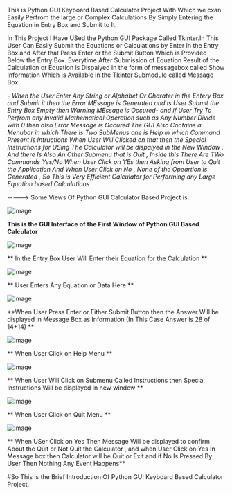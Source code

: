 This is Python GUI Keyboard Based Calculator Project With Which we cxan Easily Perfrom the large or Complex Calculations By Simply Entering the Equation in Entry Box and Submit to It.

In This Project I Have USed the Python GUI Package Called Tkinter.In This User Can Easily Submit the Equations or Calculations by Enter in the Entry Box and After that Press Enter 
or the Submit Button Which is Provided Below the Entry Box. Everytime After Submission of Equation Result of the Calculation or Equation is Dispalyed in the form of messagebox called 
Show Information Which is Available in the Tkinter Submodule called Message Box.

*- When the User Enter Any String or Alphabet Or Charater in the Entery Box and Submit it then the Error MEssage is Generated and is User Submit the Entry Box Empty then Warning MEssage is 
Occured- and if User Try To Perfrom any Invalid Mathematical Operation such as Any Number Divide with 0 then also Error Message is Occured The GUI Also Contains a Menubar in which 
There is Two SubMenus one is Help in which Command Present is Intructions When User Will Clicked on that then the Special Instructions for USing The Calculator will be dispalyed
in the New Window . And there Is Also An Other Submenu that is Ouit , Inside this There Are TWo Commands Yes/No When User Click on YEs then Asking from User to Quit the Application 
And When User Click on No , None of the Opeartion is Generated , So This is Very Efficient Calculator for Performing any Large Equation based Calculations*


-----> Some Views Of Python GUI Calculator Based Project is:

![image](https://user-images.githubusercontent.com/96729663/210631080-c96291a2-ff6f-49bc-9f7d-c799fa6ddc06.png)

**This is the GUI Interface of the First Window of Python GUI Based Calculator**

![image](https://user-images.githubusercontent.com/96729663/210631326-cc055056-9f77-46e1-be53-65c9446e3c43.png)


** In the Entry Box User Will Enter their Equation for the Calculation **

![image](https://user-images.githubusercontent.com/96729663/210631492-3d43baf1-fb22-4429-aa26-1a69e5a0cfab.png)

** User Enters Any Equation or Data Here **

![image](https://user-images.githubusercontent.com/96729663/210631665-210c0c6c-2cfb-4aa2-b293-b8de55886a9b.png)

**When User Press Enter or Either Submit Button then the Answer Will be displayed in Message Box as Information (In This Case Answer is 28 of 14+14) **

![image](https://user-images.githubusercontent.com/96729663/210631923-18384004-22bf-4fc4-b8fa-9e6cc4a27f5e.png)


** When User Click on Help Menu **

![image](https://user-images.githubusercontent.com/96729663/210632104-262095c4-41fa-47c0-b087-d82cd067a1d9.png)


** When User Will Click on Submenu Called Instructions then Special Instructions Will be displayed in new window **

![image](https://user-images.githubusercontent.com/96729663/210632372-5ae022ff-b865-4874-a82b-06d5a6429073.png)

** When User Click on Quit Menu **

![image](https://user-images.githubusercontent.com/96729663/210632566-c71b8c8e-9084-4b7a-8110-b952d84fed4e.png)

** When USer Click on Yes Then Message Will be displayed to confirm About the Quit or Not Quit the Calculator , and when User Click on Yes In Message box then Calculator
will be Quit or Exit  and if No Is Pressed By User Then Nothing Any Event Happens**

#So This is the Brief Introduction Of  Python GUI Keyboard Based Calculator Project. 


